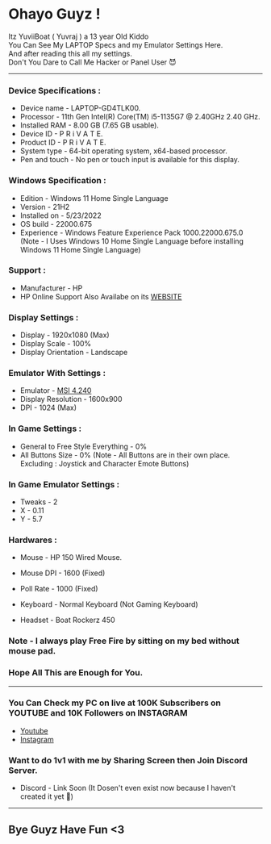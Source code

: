 # Ohayo Guyz !

Itz YuviiBoat ( Yuvraj ) a 13 year Old Kiddo\
You Can See My LAPTOP Specs and my Emulator Settings Here.\
And after reading this all my settings.\
Don't You Dare to Call Me Hacker or Panel User 😈

---

### Device Specifications :

- Device name	- LAPTOP-GD4TLK00.
- Processor -	11th Gen Intel(R) Core(TM) i5-1135G7 @ 2.40GHz   2.40 GHz.
- Installed RAM	- 8.00 GB (7.65 GB usable).
- Device ID	- P R i V A T E.
- Product ID	- P R i V A T E.
- System type	- 64-bit operating system, x64-based processor.
- Pen and touch	- No pen or touch input is available for this display.

### Windows Specification :

- Edition	- Windows 11 Home Single Language
- Version	- 21H2
- Installed on	- ‎5/‎23/‎2022
- OS build	- 22000.675
- Experience	- Windows Feature Experience Pack 1000.22000.675.0
(Note - I Uses Windows 10 Home Single Language before installing Windows 11 Home Single Language)

### Support :

- Manufacturer -	HP
- HP Online Support Also Availabe on its [WEBSITE](https://support.hp.com/in-en)

### Display Settings :

- Display - 1920x1080 (Max)
- Display Scale - 100%
- Display Orientation - Landscape

### Emulator With Settings :

- Emulator - [MSI 4.240](https://drive.google.com/file/d/1mbDHC2WFFohZECmb55Cc1Hb4ZrIjnc33/view?usp=sharing)
- Display Resolution - 1600x900
- DPI - 1024 (Max)

### In Game Settings :

- General to Free Style Everything - 0%
- All Buttons Size - 0%
(Note - All Buttons are in their own place. Excluding : Joystick and Character Emote Buttons)

### In Game Emulator Settings :

- Tweaks - 2
- X - 0.11
- Y - 5.7

### Hardwares :

- Mouse - HP 150 Wired Mouse.
- Mouse DPI - 1600 (Fixed)
- Poll Rate - 1000 (Fixed)

- Keyboard - Normal Keyboard (Not Gaming Keyboard)

- Headset - Boat Rockerz 450

### Note - I always play Free Fire by sitting on my bed without mouse pad.

### Hope All This are Enough for You.

---

### You Can Check my PC on live at 100K Subscribers on YOUTUBE and 10K Followers on INSTAGRAM

- [Youtube](https://www.youtube.com/channel/UCiI1USCyOV1ivHFb2MyATwg)
- [Instagram](https://www.instagram.com/yuviiboat)

### Want to do 1v1 with me by Sharing Screen then Join Discord Server.

- Discord - Link Soon (It Dosen't even exist now because I haven't created it yet 🤣)

---

## Bye Guyz Have Fun <3
